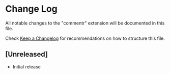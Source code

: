 # Change Log

All notable changes to the "commentr" extension will be documented in this file.

Check [Keep a Changelog](http://keepachangelog.com/) for recommendations on how to structure this file.

## [Unreleased]

- Initial release